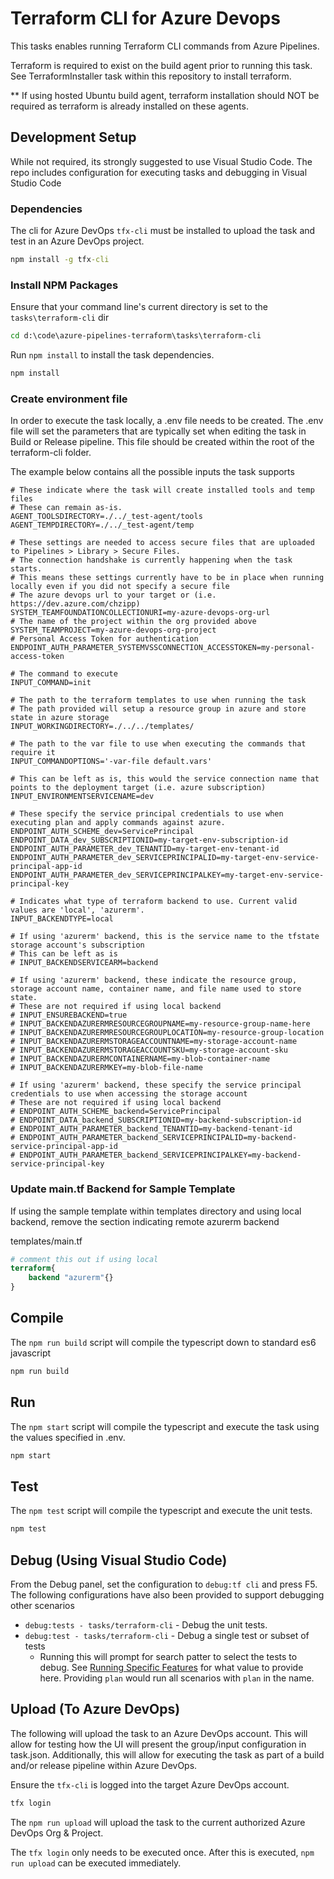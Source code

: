 # Terraform CLI for Azure Devops

This tasks enables running Terraform CLI commands from Azure Pipelines.

Terraform is required to exist on the build agent prior to running this task. See TerraformInstaller task within this repository to install terraform.

** If using hosted Ubuntu build agent, terraform installation should NOT be required as terraform is already installed on these agents.

## Development Setup

While not required, its strongly suggested to use Visual Studio Code. The repo includes configuration for executing tasks and debugging in Visual Studio Code

### Dependencies

The cli for Azure DevOps `tfx-cli` must be installed to upload the task and test in an Azure DevOps project.

```cmd
npm install -g tfx-cli
```

### Install NPM Packages

Ensure that your command line's current directory is set to the `tasks\terraform-cli` dir

```cmd
cd d:\code\azure-pipelines-terraform\tasks\terraform-cli
```

Run `npm install` to install the task dependencies.

```cmd
npm install
```

### Create environment file

In order to execute the task locally, a .env file needs to be created. The .env file will set the parameters that are typically set when editing the task in Build or Release pipeline. This file should be created within the root of the terraform-cli folder.

The example below contains all the possible inputs the task supports

```shell
# These indicate where the task will create installed tools and temp files
# These can remain as-is.
AGENT_TOOLSDIRECTORY=./../_test-agent/tools
AGENT_TEMPDIRECTORY=./../_test-agent/temp

# These settings are needed to access secure files that are uploaded to Pipelines > Library > Secure Files. 
# The connection handshake is currently happening when the task starts. 
# This means these settings currently have to be in place when running locally even if you did not specify a secure file
# The azure devops url to your target or (i.e. https://dev.azure.com/chzipp)
SYSTEM_TEAMFOUNDATIONCOLLECTIONURI=my-azure-devops-org-url
# The name of the project within the org provided above
SYSTEM_TEAMPROJECT=my-azure-devops-org-project
# Personal Access Token for authentication
ENDPOINT_AUTH_PARAMETER_SYSTEMVSSCONNECTION_ACCESSTOKEN=my-personal-access-token

# The command to execute
INPUT_COMMAND=init

# The path to the terraform templates to use when running the task
# The path provided will setup a resource group in azure and store state in azure storage
INPUT_WORKINGDIRECTORY=./../../templates/

# The path to the var file to use when executing the commands that require it
INPUT_COMMANDOPTIONS='-var-file default.vars'

# This can be left as is, this would the service connection name that points to the deployment target (i.e. azure subscription)
INPUT_ENVIRONMENTSERVICENAME=dev

# These specify the service principal credentials to use when executing plan and apply commands against azure.
ENDPOINT_AUTH_SCHEME_dev=ServicePrincipal
ENDPOINT_DATA_dev_SUBSCRIPTIONID=my-target-env-subscription-id
ENDPOINT_AUTH_PARAMETER_dev_TENANTID=my-target-env-tenant-id
ENDPOINT_AUTH_PARAMETER_dev_SERVICEPRINCIPALID=my-target-env-service-principal-app-id
ENDPOINT_AUTH_PARAMETER_dev_SERVICEPRINCIPALKEY=my-target-env-service-principal-key

# Indicates what type of terraform backend to use. Current valid values are 'local', 'azurerm'. 
INPUT_BACKENDTYPE=local

# If using 'azurerm' backend, this is the service name to the tfstate storage account's subscription
# This can be left as is
# INPUT_BACKENDSERVICEARM=backend

# If using 'azurerm' backend, these indicate the resource group, storage account name, container name, and file name used to store state.
# These are not required if using local backend
# INPUT_ENSUREBACKEND=true
# INPUT_BACKENDAZURERMRESOURCEGROUPNAME=my-resource-group-name-here
# INPUT_BACKENDAZURERMRESOURCEGROUPLOCATION=my-resource-group-location
# INPUT_BACKENDAZURERMSTORAGEACCOUNTNAME=my-storage-account-name
# INPUT_BACKENDAZURERMSTORAGEACCOUNTSKU=my-storage-account-sku
# INPUT_BACKENDAZURERMCONTAINERNAME=my-blob-container-name
# INPUT_BACKENDAZURERMKEY=my-blob-file-name

# If using 'azurerm' backend, these specify the service principal credentials to use when accessing the storage account
# These are not required if using local backend
# ENDPOINT_AUTH_SCHEME_backend=ServicePrincipal
# ENDPOINT_DATA_backend_SUBSCRIPTIONID=my-backend-subscription-id
# ENDPOINT_AUTH_PARAMETER_backend_TENANTID=my-backend-tenant-id
# ENDPOINT_AUTH_PARAMETER_backend_SERVICEPRINCIPALID=my-backend-service-principal-app-id
# ENDPOINT_AUTH_PARAMETER_backend_SERVICEPRINCIPALKEY=my-backend-service-principal-key
```

### Update main.tf Backend for Sample Template

If using the sample template within templates directory and using local backend, remove the section indicating remote azurerm backend

templates/main.tf

```tf
# comment this out if using local
terraform{
    backend "azurerm"{}
}
```

## Compile

The `npm run build` script will compile the typescript down to standard es6 javascript

```cmd
npm run build
```

## Run

The `npm start` script will compile the typescript and execute the task using the values specified in .env.

```cmd
npm start
```

## Test

The `npm test` script will compile the typescript and execute the unit tests.

```cmd
npm test
```

## Debug (Using Visual Studio Code)

From the Debug panel, set the configuration to `debug:tf cli` and press F5.
The following configurations have also been provided to support debugging other scenarios

- `debug:tests - tasks/terraform-cli` - Debug the unit tests.
- `debug:test - tasks/terraform-cli` - Debug a single test or subset of tests
    - Running this will prompt for search patter to select the tests to debug. See [Running Specific Features](https://github.com/cucumber/cucumber-js/blob/master/docs/cli.md#running-specific-features) for what value to provide here. Providing `plan` would run all scenarios with `plan` in the name.

## Upload (To Azure DevOps)

The following will upload the task to an Azure DevOps account. This will allow for testing how the UI will present the group/input configuration in task.json. Additionally, this will allow for executing the task as part of a build and/or release pipeline within Azure DevOps.

Ensure the `tfx-cli` is logged into the target Azure DevOps account.

```cmd
tfx login
```

The `npm run upload` will upload the task to the current authorized Azure DevOps Org & Project.

The `tfx login` only needs to be executed once. After this is executed, `npm run upload` can be executed immediately.
